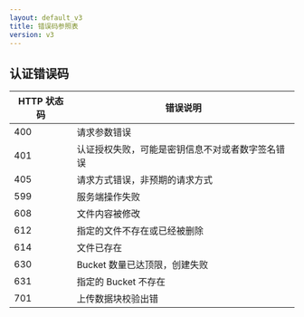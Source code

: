 ```yaml
---
layout: default_v3
title: 错误码参照表
version: v3
---
```


## 认证错误码

HTTP 状态码 | 错误说明
---------- | --------
400 | 请求参数错误
401 | 认证授权失败，可能是密钥信息不对或者数字签名错误
405 | 请求方式错误，非预期的请求方式
599 | 服务端操作失败
608 | 文件内容被修改
612 | 指定的文件不存在或已经被删除
614 | 文件已存在
630 | Bucket 数量已达顶限，创建失败
631 | 指定的 Bucket 不存在
701 | 上传数据块校验出错

